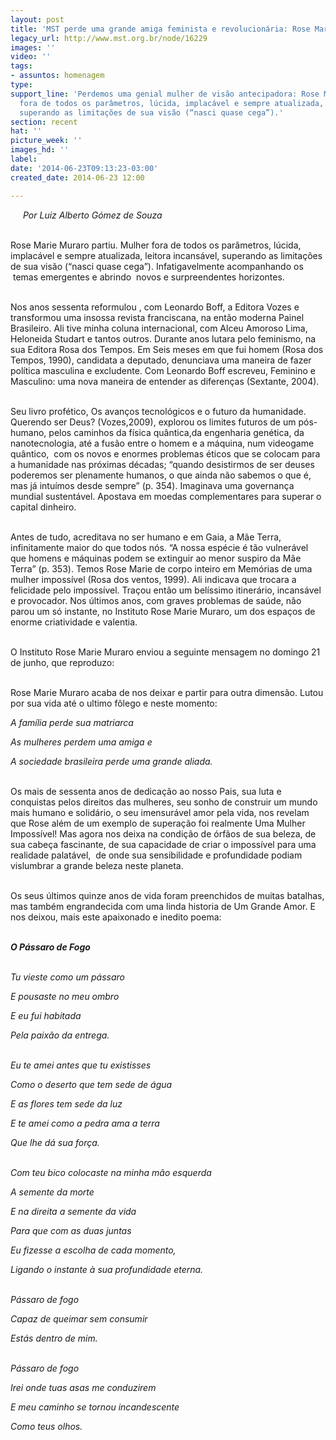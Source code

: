 ```yaml
---
layout: post
title: 'MST perde uma grande amiga feminista e revolucionária: Rose Marie Muraro'
legacy_url: http://www.mst.org.br/node/16229
images: ''
video: ''
tags:
- assuntos: homenagem
type: 
support_line: 'Perdemos uma genial mulher de visão antecipadora: Rose Marie Muraro.&nbsp;Mulher
  fora de todos os parâmetros, lúcida, implacável e sempre atualizada, leitora incansável,
  superando as limitações de sua visão (“nasci quase cega”).'
section: recent
hat: ''
picture_week: ''
images_hd: ''
label: 
date: '2014-06-23T09:13:23-03:00'
created_date: 2014-06-23 12:00

---
```

<p><img style="margin: 10px; float: left;" src="http://www.mst.org.br/sites/default/files/rose%20maria.png" alt=""></p><p><em>Por Luiz Alberto Gómez de Souza</em></p><p><br>Rose Marie Muraro partiu. Mulher fora de todos os parâmetros, lúcida, implacável e sempre atualizada, leitora incansável, superando as limitações de sua visão (“nasci quase cega”). Infatigavelmente acompanhando os &nbsp;temas emergentes e abrindo &nbsp;novos e surpreendentes horizontes.</p><p><br>Nos anos sessenta reformulou , com Leonardo Boff, a Editora Vozes e transformou uma insossa revista franciscana, na então moderna Painel Brasileiro. Ali tive minha coluna internacional, com Alceu Amoroso Lima, Heloneida Studart e tantos outros. Durante anos lutara pelo feminismo, na sua Editora Rosa dos Tempos. Em Seis meses em que fui homem (Rosa dos Tempos, 1990), candidata a deputado, denunciava uma maneira de fazer política masculina e excludente. Com Leonardo Boff escreveu, Feminino e Masculino: uma nova maneira de entender as diferenças (Sextante, 2004).</p><p><br>Seu livro profético, Os avanços tecnológicos e o futuro da humanidade. Querendo ser Deus? (Vozes,2009), explorou os limites futuros de um pós-humano, pelos caminhos da física quântica,da engenharia genética, da nanotecnologia, até a fusão entre o homem e a máquina, num videogame quântico, &nbsp;com os novos e enormes problemas éticos que se colocam para a humanidade nas próximas décadas; “quando desistirmos de ser deuses poderemos ser plenamente humanos, o que ainda não sabemos o que é, mas já intuímos desde sempre” (p. 354). Imaginava uma governança mundial sustentável. Apostava em moedas complementares para superar o capital dinheiro.</p><p><br>Antes de tudo, acreditava no ser humano e em Gaia, a Mãe Terra, infinitamente maior do que todos nós. “A nossa espécie é tão vulnerável que homens e máquinas podem se extinguir ao menor suspiro da Mãe Terra” (p. 353). Temos Rose Marie de corpo inteiro em Memórias de uma mulher impossível (Rosa dos ventos, 1999). Ali indicava que trocara a felicidade pelo impossível. Traçou então um belíssimo itinerário, incansável e provocador. Nos últimos anos, com graves problemas de saúde, não parou um só instante, no Instituto Rose Marie Muraro, um dos espaços de enorme criatividade e valentia.</p><p><br>O Instituto Rose Marie Muraro enviou a seguinte mensagem no domingo 21 de junho, que reproduzo:</p><p><br>Rose Marie Muraro acaba de nos deixar e partir para outra dimensão. Lutou por sua vida até o ultimo fôlego e neste momento:</p><p><em>A família perde sua matriarca</em></p><p><em>As mulheres perdem uma amiga e</em></p><p><em>A sociedade brasileira perde uma grande aliada.</em></p><p><br>Os mais de sessenta anos de dedicação ao nosso Pais, sua luta e conquistas pelos direitos das mulheres, seu sonho de construir um mundo mais humano e solidário, o seu imensurável amor pela vida, nos revelam que Rose além de um exemplo de superação foi realmente Uma Mulher Impossível! Mas agora nos deixa na condição de órfãos de sua beleza, de sua cabeça fascinante, de sua capacidade de criar o impossível para uma realidade palatável, &nbsp;de onde sua sensibilidade e profundidade podiam vislumbrar a grande beleza neste planeta.</p><p><br>Os seus últimos quinze anos de vida foram preenchidos de muitas batalhas, mas também engrandecida com uma linda historia de Um Grande Amor. E nos deixou, mais este apaixonado e inedito poema:</p><p><br><strong><em>O Pássaro de Fogo</em></strong></p><p><em><br>Tu vieste como um pássaro</em></p><p><em>E pousaste no meu ombro</em></p><p><em>E eu fui habitada</em></p><p><em>Pela paixão da entrega.</em></p><p><br><em>Eu te amei antes que tu existisses</em></p><p><em>Como o deserto que tem sede de água</em></p><p><em>E as flores tem sede da luz</em></p><p><em>E te amei como a pedra ama a terra</em></p><p><em>Que lhe dá sua força.</em></p><p><em><br>Com teu bico colocaste na minha mão esquerda</em></p><p><em>A semente da morte</em></p><p><em>E na direita a semente da vida</em></p><p><em>Para que com as duas juntas</em></p><p><em>Eu fizesse a escolha de cada momento,</em></p><p><em>Ligando o instante à sua profundidade eterna.</em></p><p><br><em>Pássaro de fogo</em></p><p><em>Capaz de queimar sem consumir</em></p><p><em>Estás dentro de mim.</em></p><p><br><em>Pássaro de fogo</em></p><p><em>Irei onde tuas asas me conduzirem</em></p><p><em>E meu caminho se tornou incandescente</em></p><p><em>Como teus olhos.</em></p>
